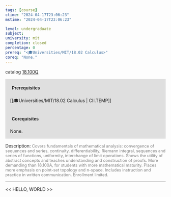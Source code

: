 ```yaml
---
tags: [course]
ctime: "2024-04-17T23:06:23"
mstime: "2024-04-17T23:06:23"

level: undergraduate
subject: 
university: mit
completion: closed
percentage: 0
prereq: "<🎓Universities/MIT/18.02 Calculus>"
coreq: "None."
---
```


catalog [18.100Q](http://student.mit.edu/catalog/m18a.html#18.100Q)

<span style="display: block; padding: 15px; background-color: rgb(100, 100, 100, 0.2);"><font id="m_prereq1695_0" style="display: block; font-family: Arial, sans-serif; font-weight: bold; padding: 5px">Prerequisites</font><br><span id="prereq1695_0">[[🎓Universities/MIT/18.02 Calculus | CII.TEMP]]</span></span>
<span style="display: block; padding: 15px; background-color: rgb(100, 100, 100, 0.2);"><font id="m_coreq1695_0" style="display: block; font-family: Arial, sans-serif; font-weight: bold; padding: 5px">Corequisites</font><br><span id="coreq1695_0">None.</span></span>

<font style="">Description:</font>
<font style="color: grey; font-size: 0.8rem;">Covers fundamentals of mathematical analysis: convergence of sequences and series, continuity, differentiability, Riemann integral, sequences and series of functions, uniformity, interchange of limit operations. Shows the utility of abstract concepts and teaches understanding and construction of proofs. More demanding than 18.100A, for students with more mathematical maturity. Places more emphasis on point-set topology and n-space. Includes instruction and practice in written communication. Enrollment limited.</font>



---

<< HELLO, WORLD >>
